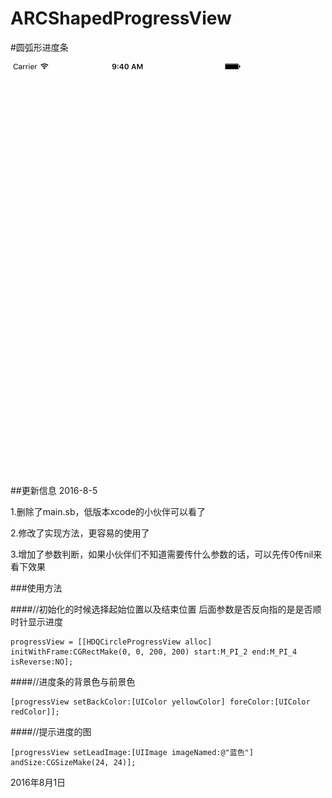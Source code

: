 # ARCShapedProgressView

#圆弧形进度条

![image](https://github.com/HuDaQian/ARCShapedProgressView/blob/master/%E7%A4%BA%E4%BE%8B%E5%9B%BE.gif)

##更新信息
2016-8-5

1.删除了main.sb，低版本xcode的小伙伴可以看了

2.修改了实现方法，更容易的使用了

3.增加了参数判断，如果小伙伴们不知道需要传什么参数的话，可以先传0传nil来看下效果

###使用方法


####//初始化的时候选择起始位置以及结束位置 后面参数是否反向指的是是否顺时针显示进度


    progressView = [[HDQCircleProgressView alloc] initWithFrame:CGRectMake(0, 0, 200, 200) start:M_PI_2 end:M_PI_4 isReverse:NO];

    
####//进度条的背景色与前景色


    [progressView setBackColor:[UIColor yellowColor] foreColor:[UIColor redColor]];

    
####//提示进度的图


    [progressView setLeadImage:[UIImage imageNamed:@"蓝色"] andSize:CGSizeMake(24, 24)];
    


2016年8月1日